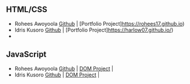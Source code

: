 ## HTML/CSS
* Rohees Awoyoola [Github](https://github.com/Rohees17) | [Portfolio Project]https://rohees17.github.io)
* Idris Kusoro [Github](https://github.com/Harlow07) | [Portfolio Project]https://harlow07.github.io/)
* 

## JavaScript
* Rohees Awoyoola [Github](https://github.com/Rohees17) | [DOM Project](https://rohees17.github.io/image-slider/) |
* Idris Kusoro [Github](https://github.com/Harlow07) | [DOM Project](https://harlow07.github.io/Image-Slider/) |

